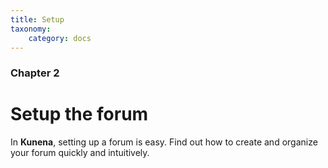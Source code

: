 ```yaml
---
title: Setup
taxonomy:
    category: docs
---
```


### Chapter 2

# Setup the forum

In **Kunena**, setting up a forum is easy.  Find out how to create and organize your forum quickly and intuitively.
